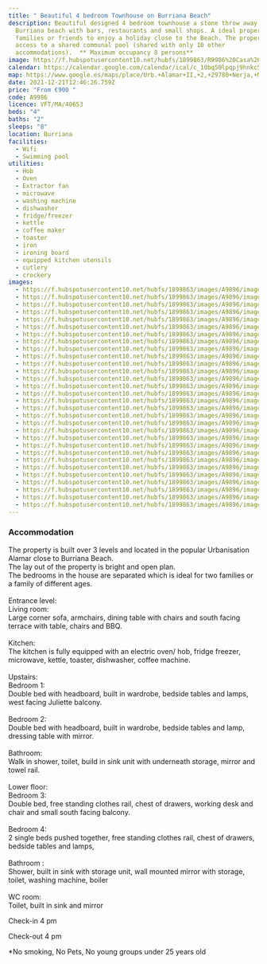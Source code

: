 ```yaml
---
title: " Beautiful 4 bedroom Townhouse on Burriana Beach"
description: Beautiful designed 4 bedroom townhouse a stone throw away from
  Burriana beach with bars, restaurants and small shops. A ideal property for
  families or friends to enjoy a holiday close to the Beach. The property has
  access to a shared communal pool (shared with only 10 other
  accommodations).  ** Maximum occupancy 8 persons**
image: https://f.hubspotusercontent10.net/hubfs/1899863/R9986%20Casa%20Torbsy,%20Alamar%20II/image-1.jpg
calendar: https://calendar.google.com/calendar/ical/c_10bq50lpqpj9hnkc5d046oirt0%40group.calendar.google.com/public/basic.ics
map: https://www.google.es/maps/place/Urb.+Alamar+II,+2,+29780+Nerja,+M%C3%A1laga/@36.7509661,-3.8712031,17z/data=!3m1!4b1!4m5!3m4!1s0xd7225089a194923:0xaeab1a64fd827f73!8m2!3d36.7509661!4d-3.8690144
date: 2021-12-21T12:46:26.759Z
price: "From €900 "
code: A9986
licence: VFT/MA/40653
beds: "4"
baths: "2"
sleeps: "8"
location: Burriana
facilities:
  - Wifi
  - Swimming pool
utilities:
  - Hob
  - Oven
  - Extractor fan
  - microwave
  - washing machine
  - dishwasher
  - fridge/freezer
  - kettle
  - coffee maker
  - toaster
  - iron
  - ironing board
  - equipped kitchen utensils
  - cutlery
  - crockery
images:
  - https://f.hubspotusercontent10.net/hubfs/1899863/images/A9896/image-1.jpg
  - https://f.hubspotusercontent10.net/hubfs/1899863/images/A9896/image-2.jpg
  - https://f.hubspotusercontent10.net/hubfs/1899863/images/A9896/image-3.jpg
  - https://f.hubspotusercontent10.net/hubfs/1899863/images/A9896/image-4.jpg
  - https://f.hubspotusercontent10.net/hubfs/1899863/images/A9896/image-5.jpg
  - https://f.hubspotusercontent10.net/hubfs/1899863/images/A9896/image-6.jpg
  - https://f.hubspotusercontent10.net/hubfs/1899863/images/A9896/image-7.jpg
  - https://f.hubspotusercontent10.net/hubfs/1899863/images/A9896/image-8.jpg
  - https://f.hubspotusercontent10.net/hubfs/1899863/images/A9896/image-9.jpg
  - https://f.hubspotusercontent10.net/hubfs/1899863/images/A9896/image-10.jpg
  - https://f.hubspotusercontent10.net/hubfs/1899863/images/A9896/image-11.jpg
  - https://f.hubspotusercontent10.net/hubfs/1899863/images/A9896/image-12.jpg
  - https://f.hubspotusercontent10.net/hubfs/1899863/images/A9896/image-13.jpg
  - https://f.hubspotusercontent10.net/hubfs/1899863/images/A9896/image-14.jpg
  - https://f.hubspotusercontent10.net/hubfs/1899863/images/A9896/image-15.jpg
  - https://f.hubspotusercontent10.net/hubfs/1899863/images/A9896/image-16.jpg
  - https://f.hubspotusercontent10.net/hubfs/1899863/images/A9896/image-17.jpg
  - https://f.hubspotusercontent10.net/hubfs/1899863/images/A9896/image-18.jpg
  - https://f.hubspotusercontent10.net/hubfs/1899863/images/A9896/image-19.jpg
  - https://f.hubspotusercontent10.net/hubfs/1899863/images/A9896/image-20.jpg
  - https://f.hubspotusercontent10.net/hubfs/1899863/images/A9896/image-21.jpg
  - https://f.hubspotusercontent10.net/hubfs/1899863/images/A9896/image-22.jpg
  - https://f.hubspotusercontent10.net/hubfs/1899863/images/A9896/image-23.jpg
  - https://f.hubspotusercontent10.net/hubfs/1899863/images/A9896/image-24.jpg
  - https://f.hubspotusercontent10.net/hubfs/1899863/images/A9896/image-25.jpg
  - https://f.hubspotusercontent10.net/hubfs/1899863/images/A9896/image-26.jpg
  - https://f.hubspotusercontent10.net/hubfs/1899863/images/A9896/image-27.jpg
  - https://f.hubspotusercontent10.net/hubfs/1899863/images/A9896/image-28.jpg
  - https://f.hubspotusercontent10.net/hubfs/1899863/images/A9896/image-29.jpg
  - https://f.hubspotusercontent10.net/hubfs/1899863/images/A9896/image-30.jpg
---
```

### Accommodation

The property is built over 3 levels and located in the popular Urbanisation Alamar close to Burriana Beach.\
The lay out of the property is bright and open plan.\
The bedrooms in the house are separated which is ideal for two families or a family of different ages.\
\
Entrance level:\
Living room:\
Large corner sofa, armchairs, dining table with chairs and south facing terrace with table, chairs and BBQ.\
\
Kitchen:\
The kitchen is fully equipped with an electric oven/ hob, fridge freezer, microwave, kettle, toaster, dishwasher, coffee machine.\
\
Upstairs:\
Bedroom 1:\
Double bed with headboard, built in wardrobe, bedside tables and lamps, west facing Juliette balcony.\
\
Bedroom 2:\
Double bed with headboard, built in wardrobe, bedside tables and lamp, dressing table with mirror.\
\
Bathroom:\
Walk in shower, toilet, build in sink unit with underneath storage, mirror and towel rail.\
\
Lower floor:\
Bedroom 3:\
Double bed, free standing clothes rail, chest of drawers, working desk and chair and small south facing balcony.\
\
Bedroom 4:\
2 single beds pushed together, free standing clothes rail, chest of drawers, bedside tables and lamps,\
\
Bathroom :\
Shower, built in sink with storage unit, wall mounted mirror with storage, toilet, washing machine, boiler\
\
WC room:\
Toilet, built in sink and mirror

Check-in 4 pm

Check-out 4 pm

\*No smoking, No Pets, No young groups under 25 years old